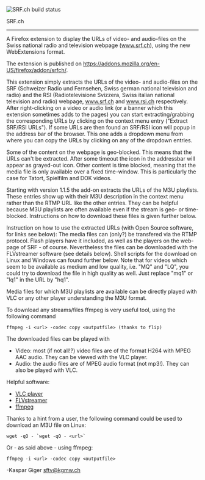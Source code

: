 ![SRF.ch build status](https://github.com/kasepi/srfchwx/actions/workflows/srfchwx_ci.yml/badge.svg)


SRF.ch
 ***
A Firefox extension to display the URLs of video- and audio-files on the Swiss national radio and television webpage (www.srf.ch), using the new WebExtensions format.

The extension is published on https://addons.mozilla.org/en-US/firefox/addon/srfch/.

This extension simply extracts the URLs of the video- and audio-files on the SRF (Schweizer Radio und Fernsehen, Swiss german national television and radio) and the RSI (Radiotelevisione Svizzera, Swiss italian national television and radio) webpage, www.srf.ch and www.rsi.ch respectively. After right-clicking on a video or audio link (or a banner which this extension sometimes adds to the pages) you can start extracting/grabbing the corresponding URLs by clicking on the context menu entry ("Extract SRF/RSI URLs"). If some URLs are then found an SRF/RSI icon will popup in the address bar of the browser. This one adds a dropdown menu from where you can copy the URLs by clicking on any of the dropdown entries.

Some of the content on the webpage is geo-blocked. This means that  the URLs can't be extracted. After some timeout the icon in the addressbar will appear as grayed-out icon. Other content is time blocked, meaning that the media file is only available over a fixed time-window. This is particularly the case for Tatort, Spielfilm and DOK videos.

Starting with version 1.1.5 the add-on extracts the URLs of the M3U playlists. These entries show up with their M3U description in the context menu rather than the RTMP URL like the other entries. They can be helpful because M3U playlists are often available even if the stream is geo- or time-blocked. Instructions on how to download these files is given further below.

Instruction on how to use the extracted URLs (with Open Source software, for links see below):
The media files can (only?) be transfered via the RTMP protocol. Flash players have it included, as well as the players on the web-page of SRF - of course. Nevertheless the files can be downloaded with the FLVstreamer software (see details below). Shell scripts for the download on Linux and Windows can found further below. Note that for videos which seem to be available as medium and low quality, i.e. "MQ" and "LQ", you could try to download the file in high quality as well. Just replace "mq1" or "lq1" in the URL by "hq1".

Media files for which M3U playlists are available can be directly played with VLC or any other player understanding the M3U format.

To download any streams/files ffmpeg is very useful tool, using the following command

    ffmpeg -i <url> -codec copy <outputfile> (thanks to flip)


The downloaded files can be played with
 * Video:
   most (if not all!?) video files are of the format H264 with MPEG AAC audio. They can be viewed with the VLC player.
 * Audio:
   the audio files are of MPEG audio format (not mp3!). They can also be played with VLC.

Helpful software:
 * [VLC player](http://www.videolan.org/vlc)
 * [FLVstreamer](http://www.nongnu.org/flvstreamer)
 * [ffmpeg](http://www.ffmpeg.org/)


Thanks to a hint from a user, the following command could be used to download an M3U file on Linux:

    wget -qO - `wget -qO - <url>`

Or - as said above - using ffmpeg:

    ffmpeg -i <url> -codec copy <outputfile>

-Kaspar Giger <sftv@kgmw.ch>
